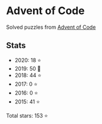# Advent of Code

Solved puzzles from [Advent of Code](https://adventofcode.com)

## Stats

- 2020: 18 :star:
- 2019: 50 :star2:
- 2018: 44 :star:
- 2017: 0 :star:
- 2016: 0 :star:
- 2015: 41 :star:

Total stars: 153 :star:
